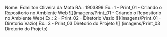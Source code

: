 Nome: Edmilton Oliveira da Mota
RA.: 1903899
Ex.: 1 - Print_01 - Criando o Repositorio no Ambiente Web
![](imagens/Print_01 - Criando o Repositorio no Ambiente Web)
Ex.: 2 - Print_02 - Diretorio Vazio
![](imagens/Print_01 - Diretorio Vazio)
Ex.: 3 - Print_03 Diretorio do Projeto
![] (imagens/Print_03 Diretorio do Projeto)

